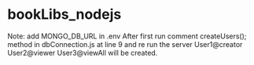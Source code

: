 # bookLibs_nodejs

Note:
add MONGO_DB_URL in .env
After first run comment createUsers(); method in dbConnection.js at line 9 and re run the server 
User1@creator
User2@viewer
User3@viewAll will be created.
